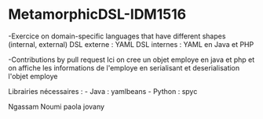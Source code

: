 # MetamorphicDSL-IDM1516

-Exercice on domain-specific languages that have different shapes (internal, external)
DSL externe : YAML
DSL internes : YAML en Java et PHP

-Contributions by pull request
Ici on cree un objet employe en java et php et on affiche les informations de l'employe en serialisant et deserialisation l'objet employe

Librairies nécessaires :
	- Java : yamlbeans
	- Python : spyc

Ngassam Noumi paola jovany
